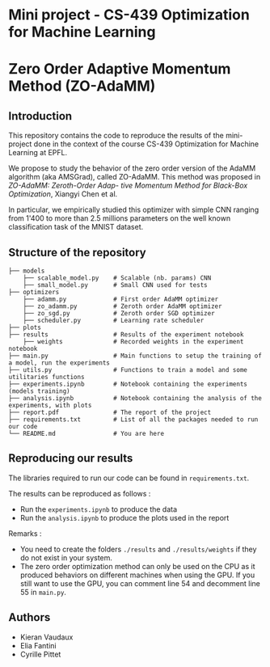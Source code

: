 # Mini project - CS-439 Optimization for Machine Learning
# Zero Order Adaptive Momentum Method (ZO-AdaMM)
## Introduction
 This repository contains the code to reproduce the results of the mini-project done in
 the context of the course CS-439 Optimization for Machine Learning at EPFL.
 
We propose to study the behavior of the zero order version of the AdaMM algorithm (aka AMSGrad), called ZO-AdaMM.
This method was proposed in *ZO-AdaMM: Zeroth-Order Adap-
tive Momentum Method for Black-Box Optimization*, Xiangyi Chen et al.

In particular, we empirically studied this optimizer with simple CNN ranging from 1'400 to more
than 2.5 millions parameters on the well known classification task of the MNIST dataset.

## Structure of the repository

```
├── models
    ├── scalable_model.py    # Scalable (nb. params) CNN
    ├── small_model.py       # Small CNN used for tests
├── optimizers
    ├── adamm.py             # First order AdaMM optimizer
    ├── zo_adamm.py          # Zeroth order AdaMM optimizer
    ├── zo_sgd.py            # Zeroth order SGD optimizer
    ├── scheduler.py         # Learning rate scheduler
├── plots
├── results                  # Results of the experiment notebook
    ├── weights              # Recorded weights in the experiment notebook
├── main.py                  # Main functions to setup the training of a model, run the experiments
├── utils.py                 # Functions to train a model and some utilitaries functions
├── experiments.ipynb        # Notebook containing the experiments (models training)
├── analysis.ipynb           # Notebook containing the analysis of the experiments, with plots
├── report.pdf               # The report of the project
├── requirements.txt         # List of all the packages needed to run our code
└── README.md                # You are here
```

## Reproducing our results
The libraries required to run our code can be found in ```requirements.txt```.

The results can be reproduced as follows :
- Run the ```experiments.ipynb``` to produce the data
- Run the ```analysis.ipynb``` to produce the plots used in the report

Remarks : 
- You need to create the folders ```./results``` and ```./results/weights``` if they
do not exist in your system.
- The zero order optimization method can only be used on the CPU as it produced behaviors on different machines when using the GPU. If you still want to use the GPU, you can comment line 54 and decomment line 55 in ```main.py```.

## Authors
- Kieran Vaudaux
- Elia Fantini
- Cyrille Pittet
